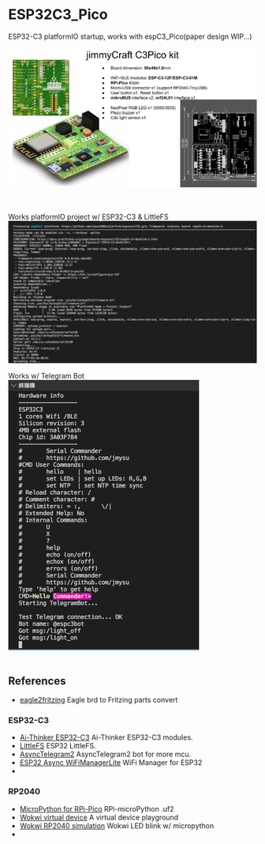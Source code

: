# ESP32C3_Pico
 
 ESP32-C3 platformIO startup, works with espC3_Pico(paper design WIP...) <br>

<img src= "pic/C3Pico2020Spring.jpg" width=640>
<br>
<br>
<br>

Works platformIO project w/ ESP32-C3 & LittleFS<br>
<img src= "pic/ESP32C3.png">
<br> 

Works w/ Telegram Bot<br>
<img src= "pic/espC3cmdBot.png"><br>
<br>

## References
- [eagle2fritzing](https://github.com/squix78/eagle2fritzing-parent) Eagle brd to Fritzing parts convert<br>

### ESP32-C3  
 
- [Ai-Thinker ESP32-C3](https://docs.ai-thinker.com/en/esp32c3) Ai-Thinker ESP32-C3 modules. <br>
- [LittleFS](https://github.com/lorol/LITTLEFS) ESP32 LittleFS. <br>
- [AsyncTelegram2](https://github.com/cotestatnt/AsyncTelegram2)  AsyncTelegram2 bot for more mcu. <br>
- [ESP32 Async WiFiManagerLite](https://github.com/khoih-prog/ESPAsync_WiFiManager_Lite) WiFi Manager for ESP32<br>
-  <br>


### RP2040  

- [MicroPython for RPi-Pico](https://micropython.org/download/rp2-pico/) RPi-microPython .uf2
- [Wokwi virtual device](https://docs.wokwi.com/) A virtual device playground
- [Wokwi RP2040 simulation](https://wokwi.com/projects/300504213470839309) Wokwi LED blink w/ micropython
- <br>
